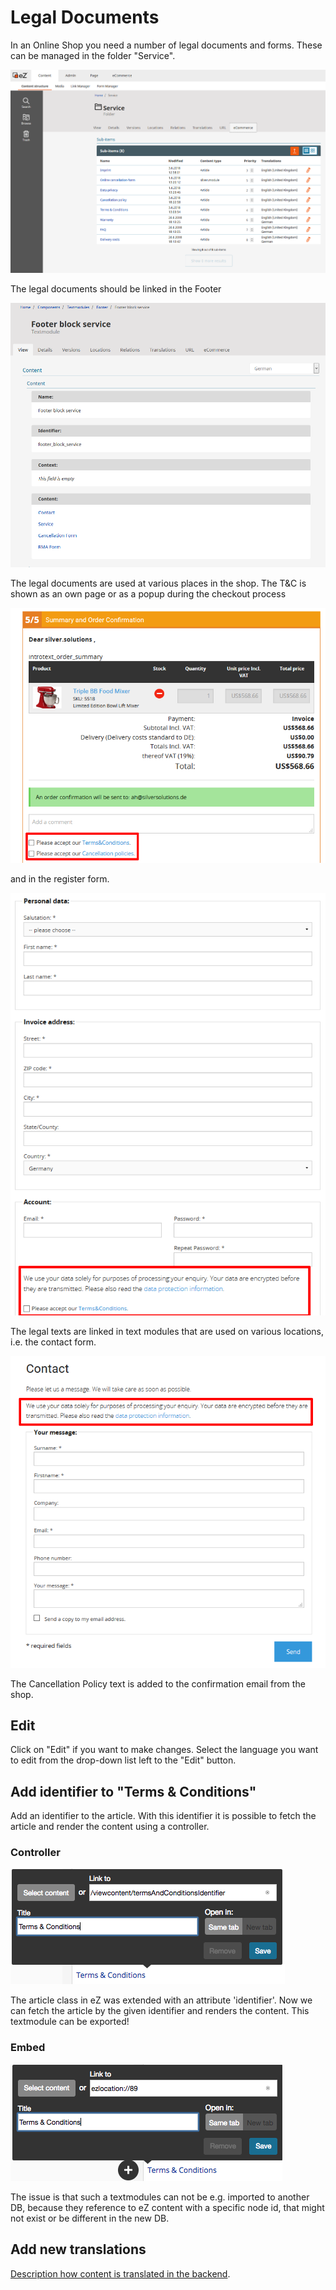 #  Legal Documents 

In an Online Shop you need a number of legal documents and forms. These can be managed in the folder "Service".

![](img/legal_service.png)

The legal documents should be linked in the Footer

![](img/legal_footer.png)

The legal documents are used at various places in the shop. The T\&C is shown as an own page or as a popup during the checkout process

![](img/legal_checkout.png)

and in the register form.

![](img/legal_register.png)

The legal texts are linked in text modules that are used on various locations, i.e. the contact form.

![](img/legal_contact.png)

The Cancellation Policy text is added to the confirmation email from the shop.

## Edit

Click on "Edit" if you want to make changes. Select the language you want to edit from the drop-down list left to the "Edit" button.

## Add identifier to "Terms & Conditions"

Add an identifier to the article. With this identifier it is possible to fetch the article and render the content using a controller.

### Controller

![](img/legal_controller.png)

The article class in eZ was extended with an attribute 'identifier'. Now we can fetch the article by the given identifier and renders the content. This textmodule can be exported!

### Embed

![](img/legal_embed.png)

The issue is that such a textmodules can not be e.g. imported to another DB, because they reference to eZ content with a specific node id, that might not exist or be different in the new DB.

## Add new translations

[Description how content is translated in the backend](../shop_administration/translations_for_the_shop/content_translation.md).
